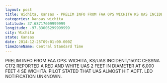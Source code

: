 ```yaml
---
layout: post
title: Wichita, Kansas - PRELIM INFO FROM FAA OPS WICHITA KS UAS INCIDENT 1501C CESSNA C172 REPORTED A RED
categories: kansas wichita
latitude: 37.68717609999999
longitude: -97.33005299999999
city: Wichita
state: Kansas
date: 2014-12-25T09:01:00.000Z
timeZoneName: Central Standard Time
---
```


PRELIM INFO FROM FAA OPS: WICHITA, KS/UAS INCIDENT/1501C CESSNA C172 REPORTED A RED AND WHITE UAS 2 FEET IN DIAMETER AT 6,000 FEET 4 SE WICHITA. PILOT STATED THAT UAS ALMOST HIT ACFT. LEO NOTIFICATION UNKNOWN.